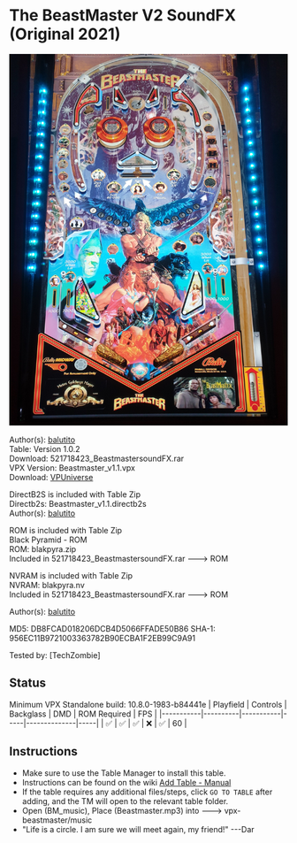 # The BeastMaster V2 SoundFX (Original 2021)

![Table Preview](../../images/vpx-beastmaster.jpg)

Author(s): [balutito](https://vpuniverse.com/profile/36070-balutito/)  
Table: Version 1.0.2  
Download: 521718423_BeastmastersoundFX.rar  
VPX Version: Beastmaster_v1.1.vpx  
Download: [VPUniverse](https://vpuniverse.com/files/file/7792-the-beastmaster-v2-soundfx/)

DirectB2S is included with Table Zip  
Directb2s: Beastmaster_v1.1.directb2s  
Author(s): [balutito](https://vpuniverse.com/profile/36070-balutito/) 

ROM is included with Table Zip  
Black Pyramid - ROM  
ROM: blakpyra.zip  
Included in 521718423_BeastmastersoundFX.rar ---> ROM

NVRAM is included with Table Zip  
NVRAM: blakpyra.nv  
Included in 521718423_BeastmastersoundFX.rar ---> ROM

Author(s): [balutito](https://vpuniverse.com/profile/36070-balutito/)

MD5: DB8FCAD018206DCB4D5066FFADE50B86
SHA-1: 956EC11B9721003363782B90ECBA1F2EB99C9A91

Tested by:
[TechZombie]

## Status 

Minimum VPX Standalone build: 10.8.0-1983-b84441e
| Playfield | Controls | Backglass | DMD | ROM Required | FPS | 
|-----------|----------|-----------|-----|--------------|-----|
| :white_check_mark: | :white_check_mark: | :white_check_mark: | :x: | :white_check_mark: | 60 |

## Instructions

- Make sure to use the Table Manager to install this table.
- Instructions can be found on the wiki [Add Table - Manual](https://github.com/LegendsUnchained/vpx-standalone-alp4k/wiki/%5B04%5D-%F0%9F%A7%A1-TM-%E2%80%90-Other-Features#add-table---manual)
- If the table requires any additional files/steps, click `GO TO TABLE` after adding, and the TM will open to the relevant table folder.
- Open (BM_music), Place (Beastmaster.mp3) into ---> vpx-beastmaster/music
- "Life is a circle. I am sure we will meet again, my friend!"  ---Dar

